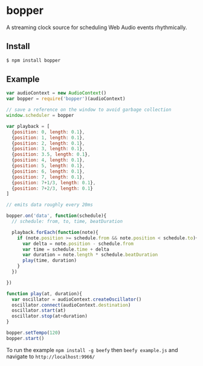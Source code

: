 bopper
===

A streaming clock source for scheduling Web Audio events rhythmically.

## Install

```bash
$ npm install bopper
```

## Example

```js
var audioContext = new AudioContext()
var bopper = require('bopper')(audioContext)

// save a reference on the window to avoid garbage collection
window.scheduler = bopper

var playback = [
  {position: 0, length: 0.1},
  {position: 1, length: 0.1},
  {position: 2, length: 0.1},
  {position: 3, length: 0.1},
  {position: 3.5, length: 0.1},
  {position: 4, length: 0.1},
  {position: 5, length: 0.1},
  {position: 6, length: 0.1},
  {position: 7, length: 0.1},
  {position: 7+1/3, length: 0.1},
  {position: 7+2/3, length: 0.1}
]

// emits data roughly every 20ms

bopper.on('data', function(schedule){
  // schedule: from, to, time, beatDuration

  playback.forEach(function(note){
    if (note.position >= schedule.from && note.position < schedule.to){
      var delta = note.position - schedule.from
      var time = schedule.time + delta
      var duration = note.length * schedule.beatDuration
      play(time, duration)
    }
  })

})

function play(at, duration){
  var oscillator = audioContext.createOscillator()
  oscillator.connect(audioContext.destination)
  oscillator.start(at)
  oscillator.stop(at+duration)
}

bopper.setTempo(120)
bopper.start()

```

To run the example `npm install -g beefy` then `beefy example.js` and navigate to `http://localhost:9966/`